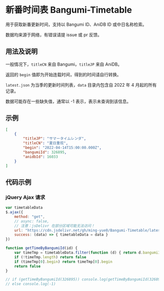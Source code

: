 # 新番时间表 Bangumi-Timetable

用于获取新番更新时间，支持以 Bangumi ID、AniDB ID 或中日名称检索。

数据均来源于网络，有错误请提 issue 或 pr 反馈。

## 用法及说明

一般情况下，`titleCN` 来自 Bangumi，`titleJP` 来自 AniDB。

返回的 `begin` 值即为开始连载时间，得到的时间请自行转换。

`latest.json` 为当季的更新时间列表，`data` 目录内包含自 2022 年 4 月起的所有记录。

数据可能存在一些缺失值，通常以 -1 表示，表示未查询到该信息。

## 示例

```json
[
    {
        "titleJP": "サマータイムレンダ",
        "titleCN": "夏日重现",
        "begin": "2022-04-14T15:00:00.000Z",
        "bangumiId": 326895,
        "anidbId": 16033
    }
]
```

## 代码示例

### jQuery Ajax 请求

```js
var timetableData
$.ajax({
    method: "get",
    // async: false,
    // 注意：jsDelivr 在部分区域可能无法访问！
    url: "https://cdn.jsdelivr.net/gh/ming-yue0/Bangumi-Timetable/latest.min.json",
    success: (data) => { timetableData = data }
})

function getTimeByBangumiId(id) {
    var timeTmp = timetableData.filter(function (d) { return d.bangumiId == id })
    if (!timeTmp.length) return false
    if (timeTmp[0].begin) return timeTmp[0].begin
    return false
}

// if (getTimeByBangumiId(326895)) console.log(getTimeByBangumiId(326895))
// else console.log(-1)
```